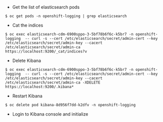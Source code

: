 * Get the list of elasticsearch pods
~~~
$ oc get pods -n openshift-logging | grep elasticsearch
~~~
* Cat the indices
~~~
$ oc exec elasticsearch-cdm-6900sppo-3-5bf78b6f6c-k5br7 -n openshift-logging  -- curl -s --cert /etc/elasticsearch/secret/admin-cert --key /etc/elasticsearch/secret/admin-key --cacert /etc/elasticsearch/secret/admin-ca https://localhost:9200/_cat/indices?v
~~~
* Delete Kibana
~~~
$ oc exec elasticsearch-cdm-6900sppo-3-5bf78b6f6c-k5br7 -n openshift-logging  -- curl -s --cert /etc/elasticsearch/secret/admin-cert --key /etc/elasticsearch/secret/admin-key --cacert /etc/elasticsearch/secret/admin-ca -XDELETE https://localhost:9200/.kibana*
~~~
* Restart Kibana
~~~
$ oc delete pod kibana-8d956f7dd-k2dfv -n openshift-logging
~~~
* Login to Kibana console and initialize
